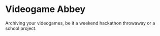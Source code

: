 # Videogame Abbey

Archiving your videogames, be it a weekend hackathon throwaway or a school project.

